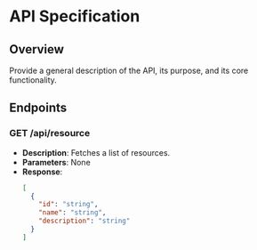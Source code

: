 # API Specification

## Overview

Provide a general description of the API, its purpose, and its core functionality.

## Endpoints

### GET /api/resource

- **Description**: Fetches a list of resources.
- **Parameters**: None
- **Response**:
  ```json
  [
    {
      "id": "string",
      "name": "string",
      "description": "string"
    }
  ]
